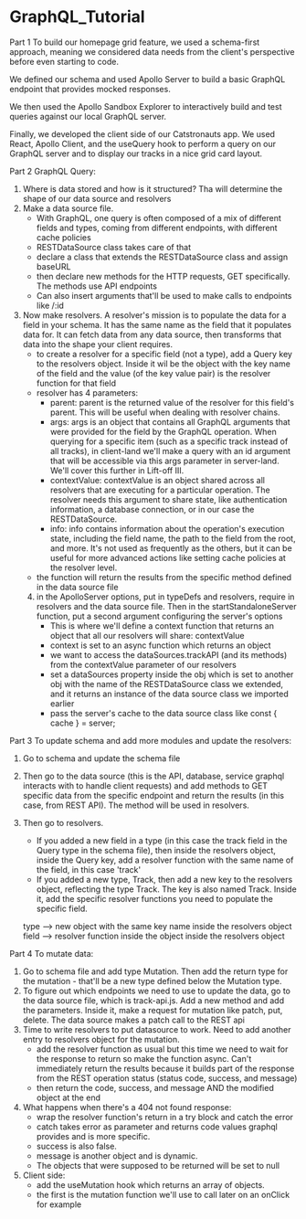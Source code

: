 # GraphQL_Tutorial
 Part 1
To build our homepage grid feature, we used a schema-first approach, meaning we considered data needs from the client's perspective before even starting to code.

We defined our schema and used Apollo Server to build a basic GraphQL endpoint that provides mocked responses.

We then used the Apollo Sandbox Explorer to interactively build and test queries against our local GraphQL server.

Finally, we developed the client side of our Catstronauts app. We used React, Apollo Client, and the useQuery hook to perform a query on our GraphQL server and to display our tracks in a nice grid card layout.

Part 2
GraphQL Query:

1) Where is data stored and how is it structured? Tha will determine the shape of our data source and resolvers
2) Make a data source file.
    - With GraphQL, one query is often composed of a mix of different fields and types, coming from different endpoints, with different cache policies
    - RESTDataSource class takes care of that
    - declare a class that extends the RESTDataSource class and assign baseURL
    - then declare new methods for the HTTP requests, GET specifically. The methods use API endpoints
    - Can also insert arguments that'll be used to make calls to endpoints like /:id
3) Now make resolvers. A resolver's mission is to populate the data for a field in your schema. It has the same name as the field that it populates data for. It can fetch data from any data source, then transforms that data into the shape your client requires.
    - to create a resolver for a specific field (not a type), add a Query key to the resolvers object. Inside it wil be the object with the key name of the field and the value (of the key value pair) is the resolver function for that field
    - resolver has 4 parameters:
        - parent:
        parent is the returned value of the resolver for this field's parent. This will be useful when dealing with resolver chains.
        - args:
        args is an object that contains all GraphQL arguments that were provided for the field by the GraphQL operation. When querying for a specific item (such as a specific track instead of all tracks), in client-land we'll make a query with an id argument that will be accessible via this args parameter in server-land. We'll cover this further in Lift-off III.
        - contextValue:
        contextValue is an object shared across all resolvers that are executing for a particular operation. The resolver needs this argument to share state, like authentication information, a database connection, or in our case the RESTDataSource.
        - info:
        info contains information about the operation's execution state, including the field name, the path to the field from the root, and more. It's not used as frequently as the others, but it can be useful for more advanced actions like setting cache policies at the resolver level.
    - the function will return the results from the specific method defined in the data source file
    4) in the ApolloServer options, put in typeDefs and resolvers, require in resolvers and the data source file. Then in the startStandaloneServer function, put a second argument configuring the server's options
        - This is where we'll define a context function that returns an object that all our resolvers will share: contextValue
        - context is set to an async function which returns an object
        -  we want to access the dataSources.trackAPI (and its methods) from the contextValue parameter of our resolvers
        - set a dataSources property inside the obj which is set to another obj with the name of the RESTDataSource class we extended, and it returns an instance of the data source class we imported earlier
        - pass the server's cache to the data source class like const { cache } = server;


Part 3
To update schema and add more modules and update the resolvers:

1) Go to schema and update the schema file
2) Then go to the data source (this is the API, database, service graphql interacts with to handle client requests) and add methods to GET specific data from the specific endpoint and return the results (in this case, from REST API). The method will be used in resolvers.
3) Then go to resolvers.
    - If you added a new field in a type (in this case the track field in the Query type in the schema file), then inside the resolvers object, inside the Query key, add a resolver function with the same name of the field, in this case 'track'
    - If you added a new type, Track, then add a new key to the resolvers object, reflecting the type Track. The key is also named Track. Inside it, add the specific resolver functions you need to populate the specific field.

    type --> new object with the same key name inside the resolvers object
    field --> resolver function inside the object inside the resolvers object

Part 4
To mutate data:

1) Go to schema file and add type Mutation. Then add the return type for the mutation - that'll be a new type defined below the Mutation type.
2) To figure out which endpoints we need to use to update the data, go to the data source file, which is track-api.js. Add a new method and add the parameters. Inside it, make a request for mutation like patch, put, delete. The data source makes a patch call to the REST api
3) Time to write resolvers to put datasource to work. Need to add another entry to resolvers object for the mutation.
    - add the resolver function as usual but this time we need to wait for the response to return so make the function async. Can't immediately return the results because it builds part of the response from the REST operation status (status code, success, and message)
    - then return the code, success, and message AND the modified object at the end
4) What happens when there's a 404 not found response:
    - wrap the resolver function's return in a try block and catch the error
    - catch takes error as parameter and returns code values graphql provides and is more specific.
    - success is also false.
    - message is another object and is dynamic.
    - The objects that were supposed to be returned will be set to null
5) Client side:
    - add the useMutation hook which returns an array of objects.
    - the first is the mutation function we'll use to call later on an onClick for example
